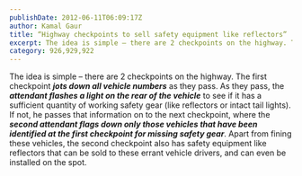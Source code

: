 ```yaml
---
publishDate: 2012-06-11T06:09:17Z
author: Kamal Gaur
title: “Highway checkpoints to sell safety equipment like reflectors” 
excerpt: The idea is simple – there are 2 checkpoints on the highway. The first checkpoint jots down all vehicle numbers as they pass. As they… 
category: 926,929,922
---
```


The idea is simple – there are 2 checkpoints on the highway. The first checkpoint **_jots down all vehicle numbers_** as they pass. As they pass, the **_attendant flashes a light on the rear of the vehicle_** to see if it has a sufficient quantity of working safety gear (like reflectors or intact tail lights). If not, he passes that information on to the next checkpoint, where the **_second attendant flags down only those vehicles that have been identified at the first checkpoint for missing safety gear_**. Apart from fining these vehicles, the second checkpoint also has safety equipment like reflectors that can be sold to these errant vehicle drivers, and can even be installed on the spot.